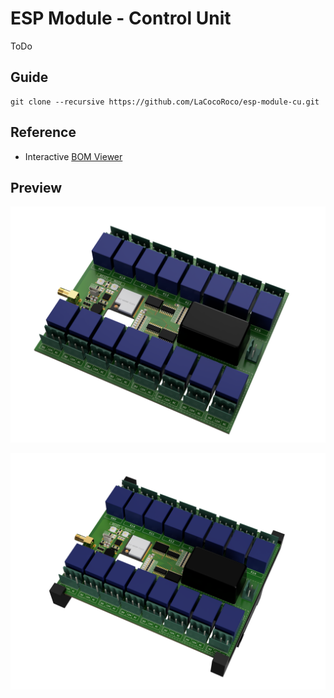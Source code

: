 # ESP Module - Control Unit

ToDo

## Guide

```
git clone --recursive https://github.com/LaCocoRoco/esp-module-cu.git
```

## Reference

- Interactive [BOM Viewer](https://htmlpreview.github.io/?https://github.com/LaCocoRoco/esp-module-cu/blob/main/pcb/bom/esp-module-cu.html)

## Preview

![function_graphic](images/esp-module-cu-pcb.png)

![function_graphic](images/esp-module-cu.png)
